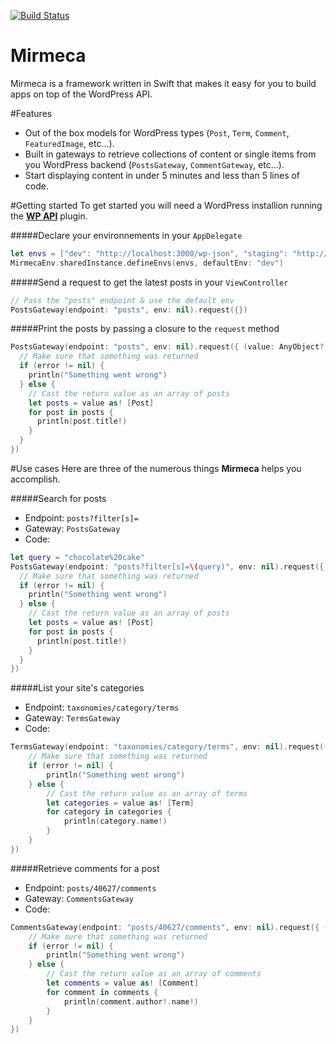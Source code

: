 [![Build Status](https://travis-ci.org/Mirmeca/Mirmeca.svg)](https://travis-ci.org/Mirmeca/Mirmeca)

# Mirmeca
Mirmeca is a framework written in Swift that makes it easy for you to build apps on top of the WordPress API.

#Features
- Out of the box models for WordPress types (`Post`, `Term`, `Comment`, `FeaturedImage`, etc...).
- Built in gateways to retrieve collections of content or single items from you WordPress backend (`PostsGateway`, `CommentGateway`, etc...).
- Start displaying content in under 5 minutes and less than 5 lines of code.

#Getting started
To get started you will need a WordPress installion running the [**WP API**](https://wordpress.org/plugins/json-rest-api/) plugin.

#####Declare your environnements in your `AppDelegate`

```swift
let envs = ["dev": "http://localhost:3000/wp-json", "staging": "http://staging.example.com"]
MirmecaEnv.sharedInstance.defineEnvs(envs, defaultEnv: "dev")
```

#####Send a request to get the latest posts in your `ViewController`
```swift
// Pass the "posts" endpoint & use the default env
PostsGateway(endpoint: "posts", env: nil).request({})
```
#####Print the posts by passing a closure to the `request` method
```swift
PostsGateway(endpoint: "posts", env: nil).request({ (value: AnyObject?, error: NSError?) -> Void in
  // Make sure that something was returned
  if (error != nil) {
    println("Something went wrong")
  } else {
    // Cast the return value as an array of posts
    let posts = value as! [Post]
    for post in posts {
      println(post.title!)
    }
  }
})
```

#Use cases
Here are three of the numerous things **Mirmeca** helps you accomplish.

#####Search for posts
- Endpoint: `posts?filter[s]=`
- Gateway: `PostsGateway`
- Code:

```swift
let query = "chocolate%20cake"
PostsGateway(endpoint: "posts?filter[s]=\(query)", env: nil).request({ (value: AnyObject?, error: NSError?) -> Void in
  // Make sure that something was returned
  if (error != nil) {
    println("Something went wrong")
  } else {
    // Cast the return value as an array of posts
    let posts = value as! [Post]
    for post in posts {
      println(post.title!)
    }
  }
})
```

#####List your site's categories
- Endpoint: `taxonomies/category/terms`
- Gateway: `TermsGateway`
- Code:

```swift
TermsGateway(endpoint: "taxonomies/category/terms", env: nil).request({ (value: AnyObject?, error: NSError?) -> Void in
    // Make sure that something was returned
    if (error != nil) {
        println("Something went wrong")
    } else {
        // Cast the return value as an array of terms
        let categories = value as! [Term]
        for category in categories {
            println(category.name!)
        }
    }
})
```

#####Retrieve comments for a post
- Endpoint: `posts/40627/comments`
- Gateway: `CommentsGateway`
- Code:

```swift
CommentsGateway(endpoint: "posts/40627/comments", env: nil).request({ (value: AnyObject?, error: NSError?) -> Void in
    // Make sure that something was returned
    if (error != nil) {
        println("Something went wrong")
    } else {
        // Cast the return value as an array of comments
        let comments = value as! [Comment]
        for comment in comments {
            println(comment.author!.name!)
        }
    }
})
```